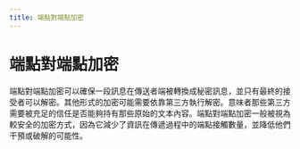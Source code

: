 ```yaml
---
title: 端點對端點加密
---
```

# 端點對端點加密

端點對端點加密可以確保一段訊息在傳送者端被轉換成秘密訊息，並只有最終的接受者可以解密。其他形式的加密可能需要依靠第三方執行解密。意味者那些第三方需要被充足的信任是否能夠持有那些原始的文本內容。端點對端點加密一般被視為較安全的加密方式，因為它減少了資訊在傳遞過程中的端點接觸數量，並降低他們干預或破解的可能性。